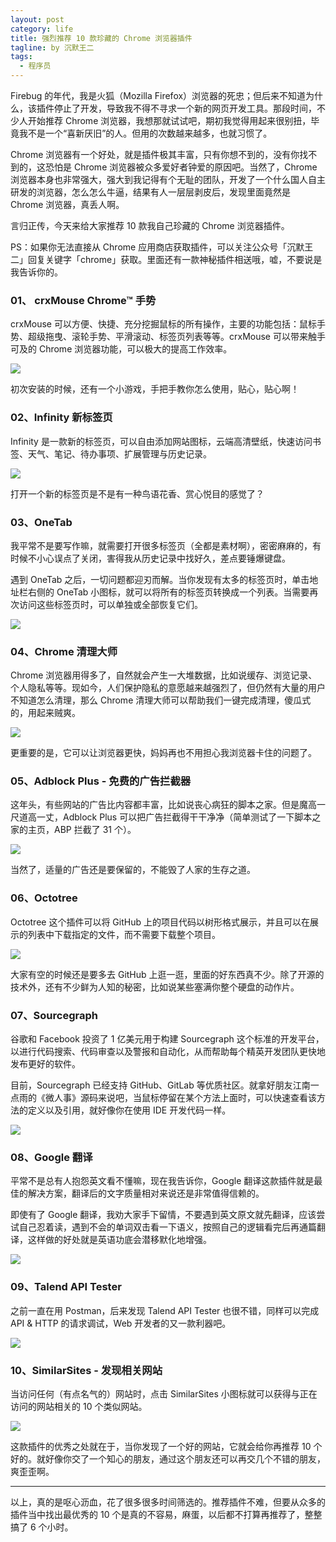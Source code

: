 ```yaml
---
layout: post
category: life
title: 强烈推荐 10 款珍藏的 Chrome 浏览器插件
tagline: by 沉默王二
tags: 
  - 程序员
---
```


Firebug 的年代，我是火狐（Mozilla Firefox）浏览器的死忠；但后来不知道为什么，该插件停止了开发，导致我不得不寻求一个新的网页开发工具。那段时间，不少人开始推荐 Chrome 浏览器，我想那就试试吧，期初我觉得用起来很别扭，毕竟我不是一个“喜新厌旧”的人。但用的次数越来越多，也就习惯了。

<!--more-->

Chrome 浏览器有一个好处，就是插件极其丰富，只有你想不到的，没有你找不到的，这恐怕是 Chrome 浏览器被众多爱好者钟爱的原因吧。当然了，Chrome 浏览器本身也非常强大，强大到我记得有个无耻的团队，开发了一个什么国人自主研发的浏览器，怎么怎么牛逼，结果有人一层层剥皮后，发现里面竟然是 Chrome 浏览器，真丢人啊。

言归正传，今天来给大家推荐 10 款我自己珍藏的 Chrome 浏览器插件。

PS：如果你无法直接从 Chrome 应用商店获取插件，可以关注公众号「沉默王二」回复关键字「chrome」获取。里面还有一款神秘插件相送哦，嘘，不要说是我告诉你的。

### 01、 crxMouse Chrome™ 手势

crxMouse 可以方便、快捷、充分挖掘鼠标的所有操作，主要的功能包括：鼠标手势、超级拖曳、滚轮手势、平滑滚动、标签页列表等等。crxMouse 可以带来触手可及的 Chrome 浏览器功能，可以极大的提高工作效率。

![](http://www.itwanger.com/assets/images/2020/02/Chrome-chajian-01.png)

初次安装的时候，还有一个小游戏，手把手教你怎么使用，贴心，贴心啊！

### 02、Infinity 新标签页

Infinity 是一款新的标签页，可以自由添加网站图标，云端高清壁纸，快速访问书签、天气、笔记、待办事项、扩展管理与历史记录。

![](http://www.itwanger.com/assets/images/2020/02/Chrome-chajian-02.png)

打开一个新的标签页是不是有一种鸟语花香、赏心悦目的感觉了？

### 03、OneTab

我平常不是要写作嘛，就需要打开很多标签页（全都是素材啊），密密麻麻的，有时候不小心误点了关闭，害得我从历史记录中找好久，差点要锤爆键盘。

遇到 OneTab 之后，一切问题都迎刃而解。当你发现有太多的标签页时，单击地址栏右侧的 OneTab 小图标，就可以将所有的标签页转换成一个列表。当需要再次访问这些标签页时，可以单独或全部恢复它们。

![](http://www.itwanger.com/assets/images/2020/02/Chrome-chajian-03.png)

### 04、Chrome 清理大师

Chrome 浏览器用得多了，自然就会产生一大堆数据，比如说缓存、浏览记录、个人隐私等等。现如今，人们保护隐私的意愿越来越强烈了，但仍然有大量的用户不知道怎么清理，那么 Chrome 清理大师可以帮助我们一键完成清理，傻瓜式的，用起来贼爽。

![](http://www.itwanger.com/assets/images/2020/02/Chrome-chajian-04.png)

更重要的是，它可以让浏览器更快，妈妈再也不用担心我浏览器卡住的问题了。

### 05、Adblock Plus - 免费的广告拦截器

这年头，有些网站的广告比内容都丰富，比如说丧心病狂的脚本之家。但是魔高一尺道高一丈，Adblock Plus 可以把广告拦截得干干净净（简单测试了一下脚本之家的主页，ABP 拦截了 31 个）。

![](http://www.itwanger.com/assets/images/2020/02/Chrome-chajian-05.png)

当然了，适量的广告还是要保留的，不能毁了人家的生存之道。

### 06、Octotree

Octotree 这个插件可以将 GitHub 上的项目代码以树形格式展示，并且可以在展示的列表中下载指定的文件，而不需要下载整个项目。

![](http://www.itwanger.com/assets/images/2020/02/Chrome-chajian-06.png)

大家有空的时候还是要多去 GitHub 上逛一逛，里面的好东西真不少。除了开源的技术外，还有不少鲜为人知的秘密，比如说某些塞满你整个硬盘的动作片。

### 07、Sourcegraph

谷歌和 Facebook 投资了 1 亿美元用于构建 Sourcegraph 这个标准的开发平台，以进行代码搜索、代码审查以及警报和自动化，从而帮助每个精英开发团队更快地发布更好的软件。

目前，Sourcegraph 已经支持 GitHub、GitLab 等优质社区。就拿好朋友江南一点雨的《微人事》源码来说吧，当鼠标停留在某个方法上面时，可以快速查看该方法的定义以及引用，就好像你在使用 IDE 开发代码一样。

![](http://www.itwanger.com/assets/images/2020/02/Chrome-chajian-07.png)

### 08、Google 翻译

平常不是总有人抱怨英文看不懂嘛，现在我告诉你，Google 翻译这款插件就是最佳的解决方案，翻译后的文字质量相对来说还是非常值得信赖的。

即使有了 Google 翻译，我劝大家手下留情，不要遇到英文原文就先翻译，应该尝试自己忍着读，遇到不会的单词双击看一下语义，按照自己的逻辑看完后再通篇翻译，这样做的好处就是英语功底会潜移默化地增强。

![](http://www.itwanger.com/assets/images/2020/02/Chrome-chajian-08.png)

### 09、Talend API Tester

之前一直在用 Postman，后来发现 Talend API Tester 也很不错，同样可以完成 API & HTTP 的请求调试，Web 开发者的又一款利器吧。

![](http://www.itwanger.com/assets/images/2020/02/Chrome-chajian-09.png)

### 10、SimilarSites - 发现相关网站

当访问任何（有点名气的）网站时，点击 SimilarSites 小图标就可以获得与正在访问的网站相关的 10 个类似网站。

![](http://www.itwanger.com/assets/images/2020/02/Chrome-chajian-10.png)

这款插件的优秀之处就在于，当你发现了一个好的网站，它就会给你再推荐 10 个好的。就好像你交了一个知心的朋友，通过这个朋友还可以再交几个不错的朋友，爽歪歪啊。

----

以上，真的是呕心沥血，花了很多很多时间筛选的。推荐插件不难，但要从众多的插件当中找出最优秀的 10 个是真的不容易，麻蛋，以后都不打算再推荐了，整整搞了 6 个小时。















